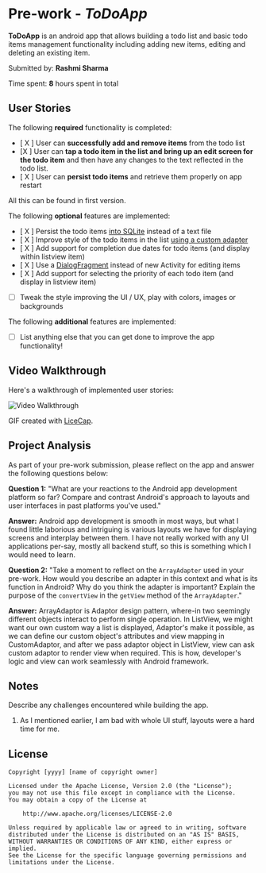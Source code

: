 # Pre-work - *ToDoApp*

**ToDoApp** is an android app that allows building a todo list and basic todo items management functionality including adding new items, editing and deleting an existing item.

Submitted by: **Rashmi Sharma**

Time spent: **8** hours spent in total

## User Stories

The following **required** functionality is completed:

* [ X ] User can **successfully add and remove items** from the todo list
* [X ] User can **tap a todo item in the list and bring up an edit screen for the todo item** and then have any changes to the text reflected in the todo list.
* [ X ] User can **persist todo items** and retrieve them properly on app restart

All this can be found in first version.

The following **optional** features are implemented:

* [ X ] Persist the todo items [into SQLite](http://guides.codepath.com/android/Persisting-Data-to-the-Device#sqlite) instead of a text file
* [ X ] Improve style of the todo items in the list [using a custom adapter](http://guides.codepath.com/android/Using-an-ArrayAdapter-with-ListView)
* [ X ] Add support for completion due dates for todo items (and display within listview item)
* [ X ] Use a [DialogFragment](http://guides.codepath.com/android/Using-DialogFragment) instead of new Activity for editing items
* [ X ] Add support for selecting the priority of each todo item (and display in listview item)
* [ ] Tweak the style improving the UI / UX, play with colors, images or backgrounds

The following **additional** features are implemented:

* [ ] List anything else that you can get done to improve the app functionality!

## Video Walkthrough

Here's a walkthrough of implemented user stories:

<img src='http://i.imgur.com/link/to/your/gif/file.gif' title='Video Walkthrough' width='' alt='Video Walkthrough' />

GIF created with [LiceCap](http://www.cockos.com/licecap/).

## Project Analysis

As part of your pre-work submission, please reflect on the app and answer the following questions below:

**Question 1:** "What are your reactions to the Android app development platform so far? Compare and contrast Android's approach to layouts and user interfaces in past platforms you've used."

**Answer:** Android app development is smooth in most ways, but what I found little laborious and intriguing is various layouts we have for displaying screens and interplay between them. I have not really worked with any UI applications per-say, mostly all backend stuff, so this is something which I would need to learn.

**Question 2:** "Take a moment to reflect on the `ArrayAdapter` used in your pre-work. How would you describe an adapter in this context and what is its function in Android? Why do you think the adapter is important? Explain the purpose of the `convertView` in the `getView` method of the `ArrayAdapter`."

**Answer:** 
ArrayAdaptor is Adaptor design pattern, where-in two seemingly different objects interact to perform single operation. 
In ListView, we might want our own custom way a list is displayed, Adaptor's make it possible, as we can define our custom object's attributes and view mapping in CustomAdaptor, and after we pass adaptor object in ListView, view can ask custom adaptor to render view when required. This is how, developer's logic and view can work seamlessly with Android framework.

## Notes

Describe any challenges encountered while building the app.

1) As I mentioned earlier, I am bad with whole UI stuff, layouts were a hard time for me.

## License

    Copyright [yyyy] [name of copyright owner]

    Licensed under the Apache License, Version 2.0 (the "License");
    you may not use this file except in compliance with the License.
    You may obtain a copy of the License at

        http://www.apache.org/licenses/LICENSE-2.0

    Unless required by applicable law or agreed to in writing, software
    distributed under the License is distributed on an "AS IS" BASIS,
    WITHOUT WARRANTIES OR CONDITIONS OF ANY KIND, either express or implied.
    See the License for the specific language governing permissions and
    limitations under the License.
